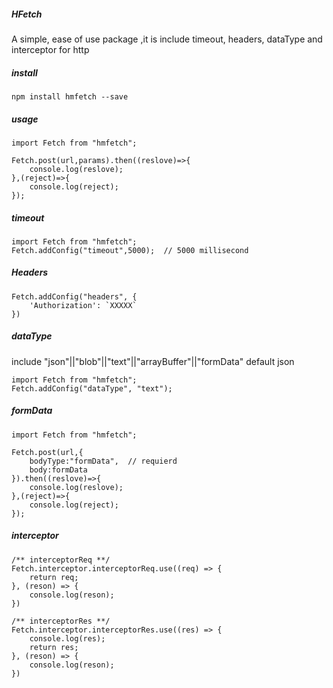 ##### HFetch 

A simple, ease of use package ,it is  include timeout, headers, dataType and interceptor for http

##### install

```
npm install hmfetch --save
```

##### usage

```
import Fetch from "hmfetch";

Fetch.post(url,params).then((reslove)=>{
    console.log(reslove);
},(reject)=>{
    console.log(reject);
});

```

##### timeout

```
import Fetch from "hmfetch";
Fetch.addConfig("timeout",5000);  // 5000 millisecond
```

##### Headers

```
Fetch.addConfig("headers", {
    'Authorization': `XXXXX`
})
```

##### dataType

include    "json"||"blob"||"text"||"arrayBuffer"||"formData"    default   json

```
import Fetch from "hmfetch";
Fetch.addConfig("dataType", "text");
```

##### formData

```
import Fetch from "hmfetch";

Fetch.post(url,{
    bodyType:"formData",  // requierd
    body:formData
}).then((reslove)=>{
    console.log(reslove);
},(reject)=>{
    console.log(reject);
});

```

##### interceptor

```
/** interceptorReq **/
Fetch.interceptor.interceptorReq.use((req) => {
    return req;
}, (reson) => {
    console.log(reson);
})

/** interceptorRes **/
Fetch.interceptor.interceptorRes.use((res) => {
    console.log(res);
    return res;
}, (reson) => {
    console.log(reson);
})
```

